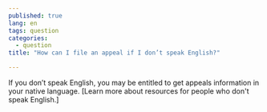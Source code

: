 ```yaml
---
published: true
lang: en
tags: question
categories:
  - question
title: "How can I file an appeal if I don’t speak English?"

---
```


If you don’t speak English, you may be entitled to get appeals information in your native language. [Learn more about resources for people who don't speak English.]
